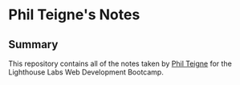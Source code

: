 # Phil Teigne's Notes

## Summary

This repository contains all of the notes taken by [Phil Teigne](https://github.com/philteigne) for the Lighthouse Labs Web Development Bootcamp.